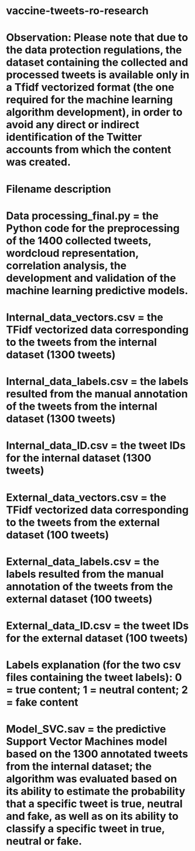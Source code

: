 # vaccine-tweets-ro-research

# Observation: Please note that due to the data protection regulations, the dataset containing the collected and processed tweets is available only in a Tfidf vectorized format (the one required for the machine learning algorithm development), in order to avoid any direct or indirect identification of the Twitter accounts from which the content was created.

# Filename description

# Data processing_final.py = the Python code for the preprocessing of the 1400 collected tweets, wordcloud representation, correlation analysis, the development and validation of the machine learning predictive models.

# Internal_data_vectors.csv = the TFidf vectorized data corresponding to the tweets from the internal dataset (1300 tweets)
# Internal_data_labels.csv = the labels resulted from the manual annotation of the tweets from the internal dataset (1300 tweets)
# Internal_data_ID.csv = the tweet IDs for the internal dataset (1300 tweets)

# External_data_vectors.csv = the TFidf vectorized data corresponding to the tweets from the external dataset (100 tweets)
# External_data_labels.csv = the labels resulted from the manual annotation of the tweets from the external dataset (100 tweets)
# External_data_ID.csv = the tweet IDs for the external dataset (100 tweets)

# Labels explanation (for the two csv files containing the tweet labels): 0 = true content; 1 = neutral content; 2 = fake content

# Model_SVC.sav = the predictive Support Vector Machines model based on the 1300 annotated tweets from the internal dataset; the algorithm was evaluated based on its ability to estimate the probability that a specific tweet is true, neutral and fake, as well as on its ability to classify a specific tweet in true, neutral or fake.

